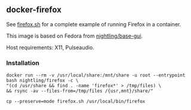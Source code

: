 ## docker-firefox

See [firefox.sh](https://github.com/Nightling/dockerfiles/blob/master/_desktop/firefox/firefox.sh)
for a complete example of running Firefox in a container.

This image is based on Fedora from
[nightling/base-gui](https://github.com/Nightling/dockerfiles/blob/master/_desktop/base-gui).

Host requirements: X11, Pulseaudio.

### Installation

```
docker run --rm -v /usr/local/share:/mnt/share -u root --entrypoint bash nightling/firefox -c \
"(cd /usr/share && find . -name 'firefox*' > /tmp/files) \
&& rsync -av --files-from=/tmp/files /{usr,mnt}/share/"
```
```
cp --preserve=mode firefox.sh /usr/local/bin/firefox
```
